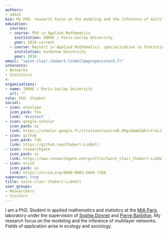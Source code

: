 ```yaml
---
authors:
- admin
bio: My PhD. research focus on the modeling and the inference of multilayer networks and its application in sociology and ecology.
education:
  courses:
  - course: PhD in Applied Mathematics
    institution: INRAE / Paris-Saclay University
    year: 2018-current
  - course: Master2 in Applied Mathematics, specialization in Statistics
    institution: Sorbonne University
    year: 2018
email: "saint-clair.chabert-liddell@agroparistech.fr"
interests:
- Networks
- Statistics
#- 
organizations:
- name: INRAE / Paris-Saclay University
  url: ""
role: PhD. Student
social:
- icon: envelope
  icon_pack: fas
  link: '#contact'
- icon: google-scholar
  icon_pack: ai
  link: https://scholar.google.fr/citations?user=hR_O9gsAAAAJ&hl=fr&citsig=AMD79opSmeFuTHXIF6-jaeC26zCDvgE6gw
- icon: github
  icon_pack: fab
  link: https://github.com/Chabert-Liddell
- icon: researchgate
  icon_pack: ai
  link: https://www.researchgate.net/profile/Saint_Clair_Chabert-Liddell
- icon: orcid
  icon_pack: ai
  link: https://orcid.org/0000-0001-5604-7308
superuser: true
title: Saint-Clair Chabert-Liddell
user_groups:
- Researchers
- Visitors
---
```


I am a PhD. Student in applied mathematics and statistics at the [MIA Paris](https://www6.inrae.fr/mia-paris) laboratory under the supervision of [Sophie Donnet](https://www6.inrae.fr/mia-paris/Equipes/Membres/Sophie-Donnet) and [Pierre Barbillon](https://www6.inrae.fr/mia-paris/Equipes/Membres/Pierre-Barbillon).
My research focus on the modeling and the inference of multilayer networks. Fields of application arise in ecology and sociology. 

